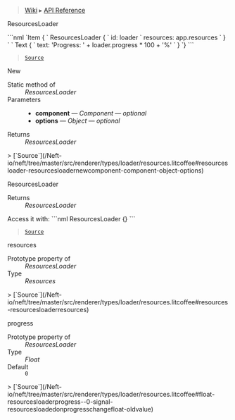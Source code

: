 > [Wiki](Home) ▸ [API Reference](API-Reference)

ResourcesLoader
<dl></dl>
```nml
`Item {
`   ResourcesLoader {
`       id: loader
`       resources: app.resources
`   }
`
`   Text {
`       text: 'Progress: ' + loader.progress * 100 + '%'
`   }
`}
```

> [`Source`](/Neft-io/neft/tree/master/src/renderer/types/loader/resources.litcoffee#resourcesloader-class)

New
<dl><dt>Static method of</dt><dd><i>ResourcesLoader</i></dd><dt>Parameters</dt><dd><ul><li><b>component</b> — <i>Component</i> — <i>optional</i></li><li><b>options</b> — <i>Object</i> — <i>optional</i></li></ul></dd><dt>Returns</dt><dd><i>ResourcesLoader</i></dd></dl>
> [`Source`](/Neft-io/neft/tree/master/src/renderer/types/loader/resources.litcoffee#resourcesloader-resourcesloadernewcomponent-component-object-options)

ResourcesLoader
<dl><dt>Returns</dt><dd><i>ResourcesLoader</i></dd></dl>
Access it with:
```nml
ResourcesLoader {}
```

> [`Source`](/Neft-io/neft/tree/master/src/renderer/types/loader/resources.litcoffee#resourcesloader-resourcesloader)

resources
<dl><dt>Prototype property of</dt><dd><i>ResourcesLoader</i></dd><dt>Type</dt><dd><i>Resources</i></dd></dl>
> [`Source`](/Neft-io/neft/tree/master/src/renderer/types/loader/resources.litcoffee#resources-resourcesloaderresources)

progress
<dl><dt>Prototype property of</dt><dd><i>ResourcesLoader</i></dd><dt>Type</dt><dd><i>Float</i></dd><dt>Default</dt><dd><code>0</code></dd></dl>
> [`Source`](/Neft-io/neft/tree/master/src/renderer/types/loader/resources.litcoffee#float-resourcesloaderprogress--0-signal-resourcesloadedonprogresschangefloat-oldvalue)


